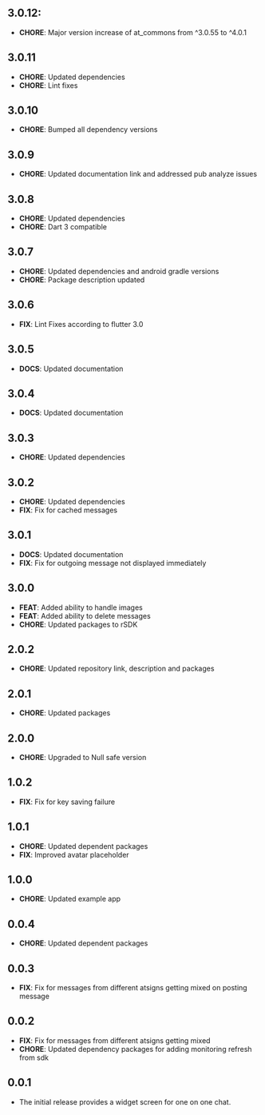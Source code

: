 ## 3.0.12:
- **CHORE**: Major version increase of at_commons from ^3.0.55 to ^4.0.1

## 3.0.11

- **CHORE**: Updated dependencies
- **CHORE**: Lint fixes

## 3.0.10

- **CHORE**: Bumped all dependency versions

## 3.0.9

- **CHORE**: Updated documentation link and addressed pub analyze issues

## 3.0.8

- **CHORE**: Updated dependencies
- **CHORE**: Dart 3 compatible

## 3.0.7

- **CHORE**: Updated dependencies and android gradle versions
- **CHORE**: Package description updated

## 3.0.6

- **FIX**: Lint Fixes according to flutter 3.0

## 3.0.5

- **DOCS**: Updated documentation

## 3.0.4

- **DOCS**: Updated documentation

## 3.0.3

- **CHORE**: Updated dependencies

## 3.0.2

- **CHORE**: Updated dependencies
- **FIX**: Fix for cached messages

## 3.0.1

- **DOCS**: Updated documentation
- **FIX**: Fix for outgoing message not displayed immediately

## 3.0.0

- **FEAT**: Added ability to handle images
- **FEAT**: Added ability to delete messages
- **CHORE**: Updated packages to rSDK

## 2.0.2

- **CHORE**: Updated repository link, description and packages

## 2.0.1

- **CHORE**: Updated packages

## 2.0.0

- **CHORE**: Upgraded to Null safe version

## 1.0.2

- **FIX**: Fix for key saving failure

## 1.0.1

- **CHORE**: Updated dependent packages
- **FIX**: Improved avatar placeholder

## 1.0.0

- **CHORE**: Updated example app

## 0.0.4

- **CHORE**: Updated dependent packages

## 0.0.3

- **FIX**: Fix for messages from different atsigns getting mixed on posting message

## 0.0.2

- **FIX**: Fix for messages from different atsigns getting mixed
- **CHORE**: Updated dependency packages for adding monitoring refresh from sdk

## 0.0.1

- The initial release provides a widget screen for one on one chat.
